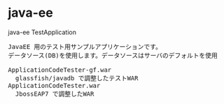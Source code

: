 # java-ee
java-ee TestApplication

<pre>
JavaEE 用のテスト用サンプルアプリケーションです。
データソース(DB)を使用します。データソースはサーバのデフォルトを使用

ApplicationCodeTester-gf.war
  glassfish/javadb で調整したテストWAR
ApplicationCodeTester.war
  JbossEAP7 で調整したWAR
</pre>
 
